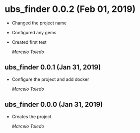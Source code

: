 # ubs_finder 0.0.2 (Feb 01, 2019) #

* Changed the project name
* Configured any gems
* Created first test

  *Marcelo Toledo*

## ubs_finder 0.0.1 (Jan 31, 2019) ##

* Configure the project and add docker

  *Marcelo Toledo*

## ubs_finder 0.0.0 (Jan 31, 2019) ##

* Creates the project

  *Marcelo Toledo*

